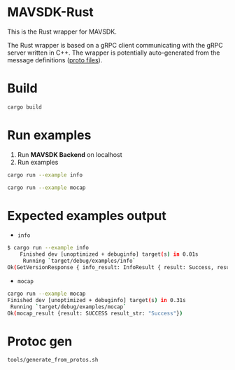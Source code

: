 # MAVSDK-Rust

This is the Rust wrapper for MAVSDK.

The Rust wrapper is based on a gRPC client communicating with the gRPC server written in C++.
The wrapper is potentially auto-generated from the message definitions ([proto files](https://github.com/mavlink/MAVSDK-Proto)).

# Build

```bash
cargo build
```

# Run examples

1. Run **MAVSDK Backend** on localhost
2. Run examples
```bash
cargo run --example info
```
```bash
cargo run --example mocap
```

# Expected examples output

- `info`
```bash
$ cargo run --example info
    Finished dev [unoptimized + debuginfo] target(s) in 0.01s
     Running `target/debug/examples/info`
Ok(GetVersionResponse { info_result: InfoResult { result: Success, result_str: "Success" }, version: Some(Version { flight_sw_major: 1, flight_sw_minor: 10, flight_sw_patch: 0, flight_sw_vendor_major: 0, flight_sw_vendor_minor: 0, flight_sw_vendor_patch: 0, os_sw_major: 7, os_sw_minor: 29, os_sw_patch: 0 }) })
```
- `mocap`
```bash
cargo run --example mocap
Finished dev [unoptimized + debuginfo] target(s) in 0.31s
 Running `target/debug/examples/mocap`
Ok(mocap_result {result: SUCCESS result_str: "Success"})
```

# Protoc gen

```bash
tools/generate_from_protos.sh
```

